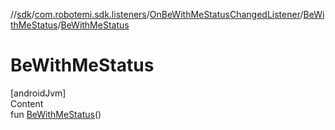 //[sdk](../../../../index.md)/[com.robotemi.sdk.listeners](../../index.md)/[OnBeWithMeStatusChangedListener](../index.md)/[BeWithMeStatus](index.md)/[BeWithMeStatus](-be-with-me-status.md)



# BeWithMeStatus  
[androidJvm]  
Content  
fun [BeWithMeStatus](-be-with-me-status.md)()  




